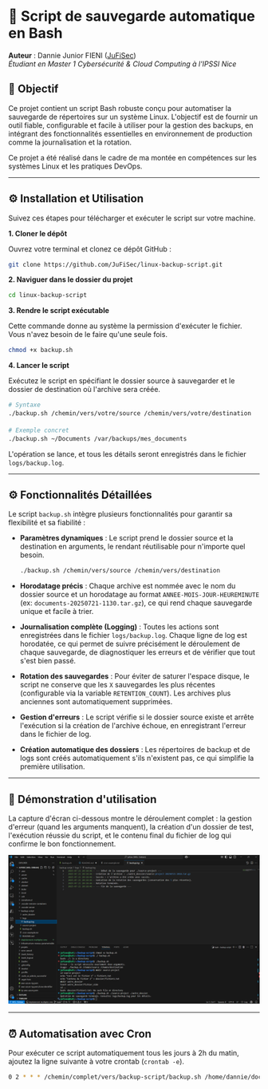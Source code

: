 # 🔄 Script de sauvegarde automatique en Bash

**Auteur** : Dannie Junior FIENI ([JuFiSec](https://github.com/JuFiSec))  
*Étudiant en Master 1 Cybersécurité & Cloud Computing à l'IPSSI Nice*

## 🎯 Objectif

Ce projet contient un script Bash robuste conçu pour automatiser la sauvegarde de répertoires sur un système Linux. L'objectif est de fournir un outil fiable, configurable et facile à utiliser pour la gestion des backups, en intégrant des fonctionnalités essentielles en environnement de production comme la journalisation et la rotation.

Ce projet a été réalisé dans le cadre de ma montée en compétences sur les systèmes Linux et les pratiques DevOps.

---
## ⚙️ Installation et Utilisation

Suivez ces étapes pour télécharger et exécuter le script sur votre machine.

**1. Cloner le dépôt**

Ouvrez votre terminal et clonez ce dépôt GitHub :
```bash
git clone https://github.com/JuFiSec/linux-backup-script.git
```

**2. Naviguer dans le dossier du projet**
```bash
cd linux-backup-script
```

**3. Rendre le script exécutable**

Cette commande donne au système la permission d'exécuter le fichier. Vous n'avez besoin de le faire qu'une seule fois.
```bash
chmod +x backup.sh
```

**4. Lancer le script**

Exécutez le script en spécifiant le dossier source à sauvegarder et le dossier de destination où l'archive sera créée.
```bash
# Syntaxe
./backup.sh /chemin/vers/votre/source /chemin/vers/votre/destination

# Exemple concret
./backup.sh ~/Documents /var/backups/mes_documents
```
L'opération se lance, et tous les détails seront enregistrés dans le fichier `logs/backup.log`.

---

## ⚙️ Fonctionnalités Détaillées

Le script `backup.sh` intègre plusieurs fonctionnalités pour garantir sa flexibilité et sa fiabilité :

* **Paramètres dynamiques** : Le script prend le dossier source et la destination en arguments, le rendant réutilisable pour n'importe quel besoin.
    ```bash
    ./backup.sh /chemin/vers/source /chemin/vers/destination
    ```

* **Horodatage précis** : Chaque archive est nommée avec le nom du dossier source et un horodatage au format `ANNEE-MOIS-JOUR-HEUREMINUTE` (ex: `documents-20250721-1130.tar.gz`), ce qui rend chaque sauvegarde unique et facile à trier.

* **Journalisation complète (Logging)** : Toutes les actions sont enregistrées dans le fichier `logs/backup.log`. Chaque ligne de log est horodatée, ce qui permet de suivre précisément le déroulement de chaque sauvegarde, de diagnostiquer les erreurs et de vérifier que tout s'est bien passé.

* **Rotation des sauvegardes** : Pour éviter de saturer l'espace disque, le script ne conserve que les `X` sauvegardes les plus récentes (configurable via la variable `RETENTION_COUNT`). Les archives plus anciennes sont automatiquement supprimées.

* **Gestion d'erreurs** : Le script vérifie si le dossier source existe et arrête l'exécution si la création de l'archive échoue, en enregistrant l'erreur dans le fichier de log.

* **Création automatique des dossiers** : Les répertoires de backup et de logs sont créés automatiquement s'ils n'existent pas, ce qui simplifie la première utilisation.

---

## 📸 Démonstration d'utilisation

La capture d'écran ci-dessous montre le déroulement complet : la gestion d'erreur (quand les arguments manquent), la création d'un dossier de test, l'exécution réussie du script, et le contenu final du fichier de log qui confirme le bon fonctionnement.

![Démonstration du script de sauvegarde](https://github.com/JuFiSec/linux-backup-script/blob/main/image_4c3711.png)


---

## ⏰ Automatisation avec Cron

Pour exécuter ce script automatiquement tous les jours à 2h du matin, ajoutez la ligne suivante à votre crontab (`crontab -e`).

```bash
0 2 * * * /chemin/complet/vers/backup-script/backup.sh /home/dannie/documents /mnt/backups_externes
```

